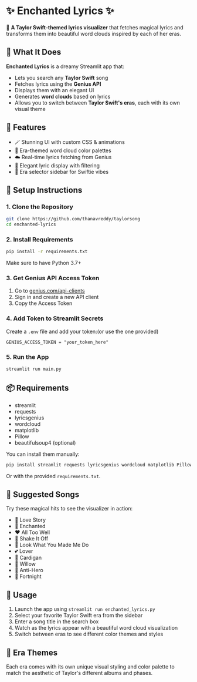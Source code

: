 # ✨ Enchanted Lyrics ✨

💜 **A Taylor Swift-themed lyrics visualizer** that fetches magical lyrics and transforms them into beautiful word clouds inspired by each of her eras.


## 🎤 What It Does

**Enchanted Lyrics** is a dreamy Streamlit app that:

- Lets you search any **Taylor Swift** song
- Fetches lyrics using the **Genius API**
- Displays them with an elegant UI
- Generates **word clouds** based on lyrics
- Allows you to switch between **Taylor Swift's eras**, each with its own visual theme

## 🌟 Features

- 🪄 Stunning UI with custom CSS & animations
- 🎨 Era-themed word cloud color palettes
- ☁️ Real-time lyrics fetching from Genius
- 💬 Elegant lyric display with filtering
- 💫 Era selector sidebar for Swiftie vibes

## 🔧 Setup Instructions

### 1. Clone the Repository

```bash
git clone https://github.com/thanavreddy/taylorsong
cd enchanted-lyrics
```

### 2. Install Requirements

```bash
pip install -r requirements.txt
```

Make sure to have Python 3.7+

### 3. Get Genius API Access Token

1. Go to [genius.com/api-clients](https://genius.com/api-clients)
2. Sign in and create a new API client
3. Copy the Access Token

### 4. Add Token to Streamlit Secrets

Create a `.env` file and add your token:(or use the one provided)
```.env
GENIUS_ACCESS_TOKEN = "your_token_here"
```

### 5. Run the App

```bash
streamlit run main.py
```

## 📦 Requirements

- streamlit
- requests
- lyricsgenius
- wordcloud
- matplotlib
- Pillow
- beautifulsoup4 (optional)

You can install them manually:

```bash
pip install streamlit requests lyricsgenius wordcloud matplotlib Pillow beautifulsoup4
```

Or with the provided `requirements.txt`.

## 🌈 Suggested Songs

Try these magical hits to see the visualizer in action:

- 💛 Love Story
- 💜 Enchanted
- ❤️ All Too Well
- 🩵 Shake It Off
- 🖤 Look What You Made Me Do
- 💕 Lover
- 🤎 Cardigan
- 🍂 Willow
- 💙 Anti-Hero
- 🤍 Fortnight

## 🚀 Usage

1. Launch the app using `streamlit run enchanted_lyrics.py`
2. Select your favorite Taylor Swift era from the sidebar
3. Enter a song title in the search box
4. Watch as the lyrics appear with a beautiful word cloud visualization
5. Switch between eras to see different color themes and styles

## 🎨 Era Themes

Each era comes with its own unique visual styling and color palette to match the aesthetic of Taylor's different albums and phases.
